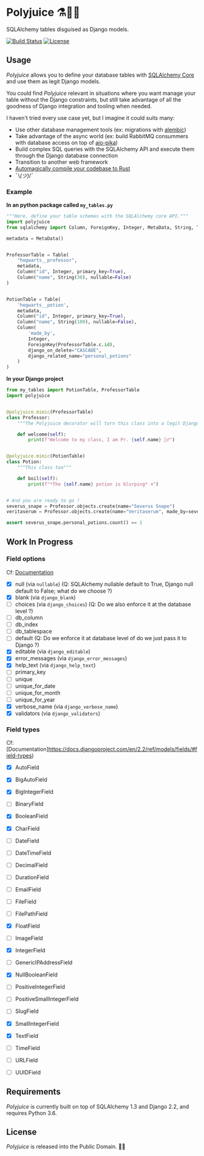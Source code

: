 # Polyjuice ⚗️🧙‍♂️

SQLAlchemy tables disguised as Django models.

[![Build Status](https://api.travis-ci.org/ducdetronquito/polyjuice.svg?branch=master)](https://travis-ci.org/ducdetronquito/polyjuice) [![License](https://img.shields.io/badge/license-public%20domain-ff69b4.svg)](https://github.com/ducdetronquito/polyjuice#license)


## Usage

*Polyjuice* allows you to define your database tables with [SQLAlchemy Core](https://docs.sqlalchemy.org/en/13/core/) and use them
as legit Django models.

You could find *Polyjuice* relevant in situations where you want manage your table without the Django constraints, but still
take advantage of all the goodness of Django integration and tooling when needed.

I haven't tried every use case yet, but I imagine it could suits many:

- Use other database management tools (ex: migrations with [alembic](https://github.com/sqlalchemy/alembic))
- Take advantage of the async world (ex: build RabbitMQ consummers with database access on top of [aio-pika](https://github.com/mosquito/aio-pika))
- Build complex SQL queries with the SQLAlchemy API and execute them through the Django database connection
- Transition to another web framework
- [Automagically compile your codebase to Rust](https://www.youtube.com/watch?v=dQw4w9WgXcQ)
- ¯\\_(ツ)_/¯


### Example

**In an python package called `my_tables.py`**

```python
"""Here, define your table schemas with the SQLAlchemy core API."""
import polyjuice
from sqlalchemy import Column, ForeignKey, Integer, MetaData, String, Table

metadata = MetaData()


ProfessorTable = Table(
    "hogwarts__professor",
    metadata,
    Column("id", Integer, primary_key=True),
    Column("name", String(30), nullable=False)
)


PotionTable = Table(
    'hogwarts__potion',
    metadata,
    Column("id", Integer, primary_key=True),
    Column("name", String(100), nullable=False),
    Column(
        'made_by',
        Integer,
        ForeignKey(ProfessorTable.c.id),
        django_on_delete="CASCADE",
        django_related_name="personal_potions"
    )
)
```

**In your Django project**

```python
from my_tables import PotionTable, ProfessorTable
import polyjuice


@polyjuice.mimic(ProfessorTable)
class Professor:
    """The Polyjuice decorator will turn this class into a legit Django model."""

    def welcome(self):
        print(f"Welcome to my class, I am Pr. {self.name} 🧙‍♂️")


@polyjuice.mimic(PotionTable)
class Potion:
    """This class too"""

    def boil(self):
        print(f"*The {self.name} potion is blurping* ⚗️")


# And you are ready to go !
severus_snape = Professor.objects.create(name="Severus Snape")
veritaserum = Professor.objects.create(name="Veritaserum", made_by=severus_snape)

assert severus_snape.personal_potions.count() == 1
```


## Work In Progress

### Field options
Cf: [Documentation](https://docs.djangoproject.com/en/2.2/ref/models/fields/#field-options)

- [x] null (via `nullable`) (Q: SQLAlchemy nullable default to True, Django null default to False; what do we choose ?)
- [x] blank (via `django_blank`)
- [ ] choices (via `django_choices`) (Q: Do we also enforce it at the database level ?)
- [ ] db_column
- [ ] db_index
- [ ] db_tablespace
- [ ] default (Q: Do we enforce it at database level of do we just pass it to Django ?)
- [x] editable (via `django_editable`)
- [x] error_messages (via `django_error_messages`)
- [x] help_text (via `django_help_text`)
- [ ] primary_key
- [ ] unique
- [ ] unique_for_date
- [ ] unique_for_month
- [ ] unique_for_year
- [x] verbose_name (via `django_verbose_name`)
- [x] validators (via `django_validators`)

### Field types
Cf: [Documentation]https://docs.djangoproject.com/en/2.2/ref/models/fields/#field-types)


- [x] AutoField
- [x] BigAutoField
- [x] BigIntegerField
- [ ] BinaryField
- [x] BooleanField
- [x] CharField
- [ ] DateField
- [ ] DateTimeField
- [ ] DecimalField
- [ ] DurationField
- [ ] EmailField
- [ ] FileField
- [ ] FilePathField
- [x] FloatField
- [ ] ImageField
- [x] IntegerField
- [ ] GenericIPAddressField
- [x] NullBooleanField
- [ ] PositiveIntegerField
- [ ] PositiveSmallIntegerField
- [ ] SlugField
- [x] SmallIntegerField
- [x] TextField
- [ ] TimeField
- [ ] URLField
- [ ] UUIDField


## Requirements

*Polyjuice* is currently built on top of SQLAlchemy 1.3 and Django 2.2, and requires Python 3.6.


## License

*Polyjuice* is released into the Public Domain. 🎉🍻
